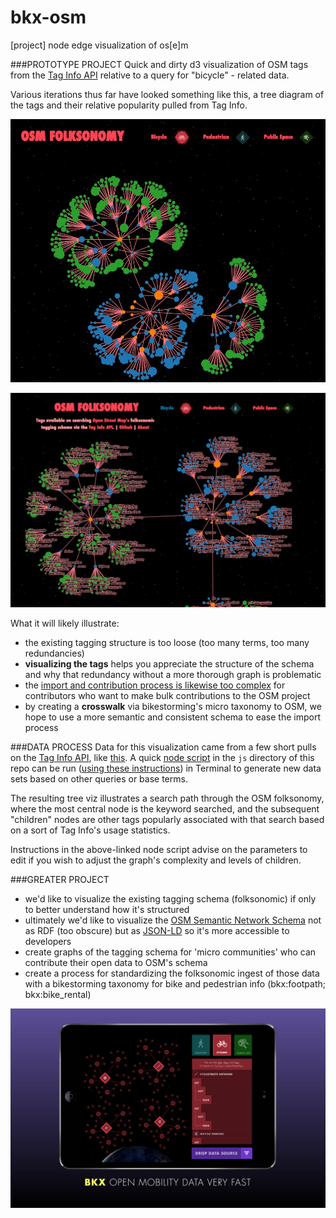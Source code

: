 bkx-osm
=======

[project] node edge visualization of os[e]m

###PROTOTYPE PROJECT
Quick and dirty d3 visualization of OSM tags from the [Tag Info API](http://taginfo.openstreetmap.org/keys/bicycle?filter=all#combinations) relative to a query for "bicycle" - related data.

Various iterations thus far have looked something like this, a tree diagram of the tags and their relative popularity pulled from Tag Info.

![V1](https://raw.githubusercontent.com/auremoser/bkx-osm/master/assets/graph-notags.jpg)

![V3](https://raw.githubusercontent.com/auremoser/bkx-osm/master/assets/graph-terms.jpg)

What it will likely illustrate:  

* the existing tagging structure is too loose (too many terms, too many redundancies)
* **visualizing the tags** helps you appreciate the structure of the schema and why that redundancy without a more thorough graph is problematic
* the [import and contribution process is likewise too complex](https://github.com/jremillard/osm-import-toolkit) for contributors who want to make bulk contributions to the OSM project
* by creating a **crosswalk** via bikestorming's micro taxonomy to OSM, we hope to use a more semantic and consistent schema to ease the import process

###DATA PROCESS
Data for this visualization came from a few short pulls on the [Tag Info API](http://taginfo.openstreetmap.org/), like [this](http://taginfo.openstreetmap.org/api/4/key/combinations?key=bicycle&filter=all&sortname=to_count&sortorder=desc&page=1&rp=16&qtype=other_key&format=json_pretty).
A quick [node script](https://github.com/auremoser/bkx-osm/blob/master/js/makeTree.js) in the `js` directory of this repo can be run ([using these instructions](https://github.com/auremoser/bkx-osm/blob/master/js/NODEME.md)) in Terminal to generate new data sets based on other queries or base terms.

The resulting tree viz illustrates a search path through the OSM folksonomy, where the most central node is the keyword searched, and the subsequent "children" nodes are other tags popularly associated with that search based on a sort of Tag Info's usage statistics. 

Instructions in the above-linked node script advise on the parameters to edit if you wish to adjust the graph's complexity and levels of children.

###GREATER PROJECT
* we'd like to visualize the existing tagging schema (folksonomic) if only to better understand how it's structured
* ultimately we'd like to visualize the [OSM Semantic Network Schema](http://wiki.openstreetmap.org/wiki/OSMSemanticNetwork) not as RDF (too obscure) but as [JSON-LD](http://manu.sporny.org/2014/json-ld-origins-2/) so it's more accessible to developers
* create graphs of the tagging schema for 'micro communities' who can contribute their open data to OSM's schema
* create a process for standardizing the folksonomic ingest of those data with a bikestorming taxonomy for bike and pedestrian info (bkx:footpath; bkx:bike_rental)

![V1](https://raw.githubusercontent.com/auremoser/bkx-osm/master/assets/bkx_v1.png)





